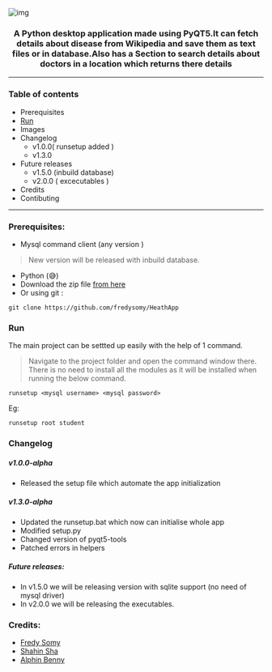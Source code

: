 ![img](https://socialify.git.ci/fredysomy/HeathApp/image?description=1&descriptionEditable=A%20%F0%9F%90%8D%20Python%20desktop%20application.&font=Source%20Code%20Pro&forks=1&issues=1&language=1&pattern=Signal&pulls=1&stargazers=1&theme=Dark)
#### <h3 align=center> A Python desktop application made using PyQT5.It can fetch details about disease from Wikipedia and save them as text files or in database.Also has a Section to search details about doctors in a location which returns there details </h3>
***
### Table of contents
* Prerequisites
* [Run](https://github.com/fredysomy/HeathApp#Run)
* Images
* Changelog
  * v1.0.0( runsetup added )
  * v1.3.0
* Future releases
  * v1.5.0 (inbuild database)
  * v2.0.0 ( excecutables )
* Credits
* Contibuting
***
### Prerequisites:
* Mysql command client (any version )
> New version will be released with inbuild database.
* Python (😅)
* Download the zip file [from here](https://github.com/fredysomy/HeathApp/archive/v1.3.0-aplha.zip) <br>
* Or using git :
```git 
git clone https://github.com/fredysomy/HeathApp
```
### Run
The main project can be settted up easily with the help of 1 command.
> Navigate to the project folder and open the command window there.
There is no need to install all the modules as it will be installed when running the below command.
```batch
runsetup <mysql username> <mysql password>
```
Eg:
```batch
runsetup root student
```
### Changelog
##### v1.0.0-alpha
* Released  the setup file which automate the app initialization <br>
##### v1.3.0-alpha
* Updated the runsetup.bat which now can initialise whole app
* Modified setup.py
* Changed version of pyqt5-tools
* Patched errors in helpers
##### Future releases:
* In v1.5.0 we will be releasing version with sqlite support (no need of mysql driver)
* In v2.0.0 we will be releasing the executables.
### Credits:
* [Fredy Somy](https://github.com/fredysomy)
* [Shahin Sha](https://github.com/ShahinSha-dot)
* [Alphin Benny]()
